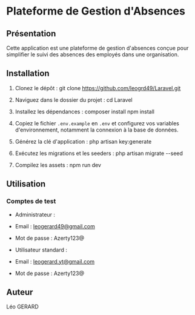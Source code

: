 # Plateforme de Gestion d'Absences

## Présentation

Cette application est une plateforme de gestion d'absences conçue pour simplifier le suivi des absences des employés dans une organisation.

## Installation

1. Clonez le dépôt :
git clone https://github.com/leogrd49/Laravel.git

2. Naviguez dans le dossier du projet :
cd Laravel

3. Installez les dépendances :
composer install
npm install

4. Copiez le fichier `.env.example` en `.env` et configurez vos variables d'environnement, notamment la connexion à la base de données.

5. Générez la clé d'application :
php artisan key:generate

6. Exécutez les migrations et les seeders :
php artisan migrate --seed

7. Compilez les assets :
npm run dev

## Utilisation

### Comptes de test

- Administrateur :
- Email : leogerard49@gmail.com
- Mot de passe : Azerty123@

- Utilisateur standard :
- Email : leogerard.yt@gmail.com
- Mot de passe : Azerty123@


## Auteur

Léo GERARD
